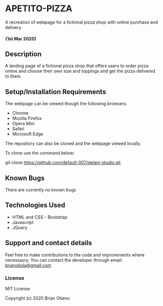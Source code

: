 # APETITO-PIZZA
A recreation of webpage for a fictional pizza shop with online purchase and delivery
#### {1st Mar 2020}

## Description
A landing page of a fictional pizza shop that offers users to order pizza online and choose their own size and toppings and get the pizza delivered to them.
## Setup/Installation Requirements
The webpage can be viewed though the following browsers.
* Chrome
* Mozilla Firefox
* Opera Mini
* Safari
* Microsoft Edge

The repository can also be cloned and the webpage viewed locally.

To clone use the command below:

git clone https://github.com/default-007/delani-studio.git
## Known Bugs
There are currently no known bugs
## Technologies Used
* HTML and CSS - Bootstrap
* Javascript
* JQuery
## Support and contact details
Feel free to make contributions to the code and improvements where necessasry.
You can contact the developer through email: brianokola@gmail.com
### License

MIT License

Copyright (c) 2020 Brian Otieno
